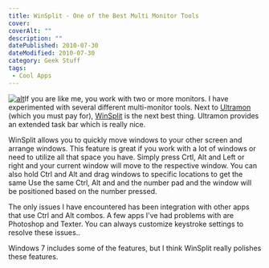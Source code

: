 ```yaml
---
title: WinSplit - One of the Best Multi Monitor Tools
cover: 
coverAlt: ""
description: ""
datePublished: 2010-07-30  
dateModified: 2010-07-30 
category: Geek Stuff
tags:
 - Cool Apps
---
```


[![alt](http://blog.worthyd.com/wp-content/uploads/2010/07/ecran.png)](http://blog.worthyd.com/wp-content/uploads/2010/07/ecran.png)If you are like me, you work with two or more monitors.  I have experimented with several different multi-monitor tools. Next to [Ultramon](http://www.realtimesoft.com/ultramon/) (which you must pay for), [WinSplit](http://www.winsplit-revolution.com/) is the next best thing.  Ultramon provides an extended task bar which is really nice.  

WinSplit allows you to quickly move windows to your other screen and arrange windows. This feature is great if you work with a lot of windows or need to utilize all that space you have.  Simply press Crtl, Alt and Left or right and your current window will move to the respective window. You can also hold Ctrl and Alt and drag windows to specific locations to get the same  Use the same Ctrl, Alt and and the number pad and the window will be positioned based on the number pressed. 

The only issues I have encountered has been integration with other apps that use Ctrl and Alt combos. A few apps I've had problems with are Photoshop and Texter.  You can always customize keystroke settings to resolve these issues..


Windows 7 includes some of the features, but I think WinSplit really polishes these features.

